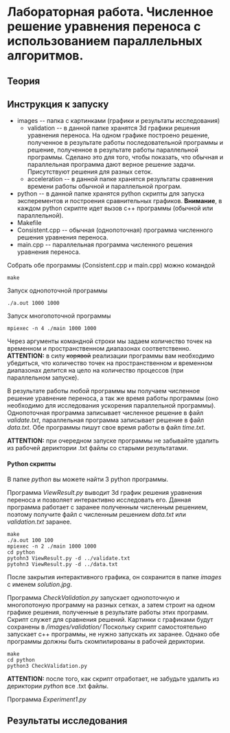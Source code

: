 # Лабораторная работа. Численное решение уравнения переноса с использованием параллельных алгоритмов.

## Теория

## Инструкция к запуску

- images -- папка с картинками (графики и результаты исследования)
    - validation -- в данной папке хранятся 3d графики решения уравнения переноса. На одном графике построено решение, полученное в результате работы последовательной программы и решение, полученное в результате работы параллельной программы. Сделано это для того, чтобы показать, что обычная и параллельная программа дают верное решение задачи. Присутствуют решения для разных сеток.
    - acceleration -- в данной папке хранятся результаты сравнения времени работы обычной и параллельной програм.
- python -- в данной папке хранятся python скрипты для запуска эксперементов и построения сравнительных графиков. __Внимание__, в каждом python скрипте идет вызов c++ программы (обычной или параллельной).
- Makefile
- Consistent.cpp -- обычная (однопоточная) программа численного решения уравнения переноса.
- main.cpp -- параллельная программа численного решения уравнения переноса.

Собрать обе программы (Consistent.cpp и main.cpp) можно командой
```
make
```

Запуск однопоточной программы
```
./a.out 1000 1000
```
Запуск многопоточной программы
```
mpiexec -n 4 ./main 1000 1000
```

Через аргументы командной строки мы задаем количество точек на временном и пространственном 
диапазонах соответственно.
__ATTENTION:__ в силу ~~корявой~~ реализации программы вам необходимо убедиться, что количество 
точек на пространственном и временном диапазонах делится на цело на количество процессов (при 
параллельном запуске).

В результате работы любой программы мы получаем численное решение уравнение переноса, а так же 
время работы программы (оно необходимо для исследования ускорения параллельной программы). 
Однопоточная программа записывает численное решение в файл _validate.txt_, параллельная программа
записывает решение в файл _data.txt_. Обе программы пишут свое время работы в файл _time.txt_.

__ATTENTION:__ при очередном запуске программы не забывайте удалить из рабочей дериктории .txt
файлы со старыми результатами.

#### Python скрипты

В папке _python_ вы можете найти 3 python программы.

Программа _ViewResult.py_ выводит 3d график решения уравнения переноса и позволяет интерактивно 
исследовать его. Данная программа работает с заранее полученным численным решением, поэтому 
получите файл с численным решением _data.txt_ или _validation.txt_ заранее.

```
make
./a.out 100 100
mpiexec -n 2 ./main 1000 1000
cd python
pytohn3 ViewResult.py -d ../validate.txt
pytohn3 ViewResult.py -d ../data.txt
```

После закрытия интерактивного графика, он сохранится в папке _images_ с именем _solution.jpg_.

Программа _CheckValidation.py_ запускает однопоточную и многопотоную программу на разных сетках,
а затем строит на одном графике решения, полученные в результате работы этих программ. Скрипт 
служет для сравнения решений. Картинки с графиками будут сохранены в _/images/validation/_
Поскольку скрипт самостоятельно запускает c++ программы, не нужно запускать их заранее. Однако
обе программы должны быть скомпилированы в рабочей дериктории.

```
make
cd python
python3 CheckValidation.py
```

__ATTENTION:__ после того, как скрипт отработает, не забудьте удалить из дериктории _python_ все
.txt файлы.

Программа _Experiment1.py_ 

##  Результаты исследования